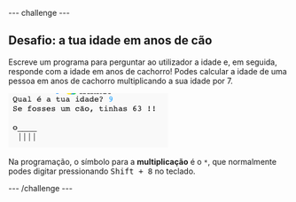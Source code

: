 \--- challenge \---

## Desafio: a tua idade em anos de cão

Escreve um programa para perguntar ao utilizador a idade e, em seguida, responde com a idade em anos de cachorro! Podes calcular a idade de uma pessoa em anos de cachorro multiplicando a sua idade por 7.

![captura de ecrã](images/me-dog-years.png)

Na programação, o símbolo para a **multiplicação** é o `*`, que normalmente podes digitar pressionando <kbd>Shift + 8</kbd> no teclado.

\--- /challenge \---
